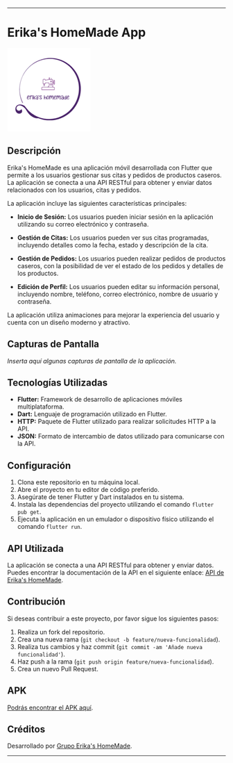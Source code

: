---

# Erika's HomeMade App

![Erika's HomeMade Logo](https://raw.githubusercontent.com/DarkKing516/entregableFlutterErikas/main/assets/images/mi_icono.png)

## Descripción

Erika's HomeMade es una aplicación móvil desarrollada con Flutter que permite a los usuarios gestionar sus citas y pedidos de productos caseros. La aplicación se conecta a una API RESTful para obtener y enviar datos relacionados con los usuarios, citas y pedidos.

La aplicación incluye las siguientes características principales:

- **Inicio de Sesión:** Los usuarios pueden iniciar sesión en la aplicación utilizando su correo electrónico y contraseña.

- **Gestión de Citas:** Los usuarios pueden ver sus citas programadas, incluyendo detalles como la fecha, estado y descripción de la cita.

- **Gestión de Pedidos:** Los usuarios pueden realizar pedidos de productos caseros, con la posibilidad de ver el estado de los pedidos y detalles de los productos.

- **Edición de Perfil:** Los usuarios pueden editar su información personal, incluyendo nombre, teléfono, correo electrónico, nombre de usuario y contraseña.

La aplicación utiliza animaciones para mejorar la experiencia del usuario y cuenta con un diseño moderno y atractivo.

## Capturas de Pantalla

_Inserta aquí algunas capturas de pantalla de la aplicación._

## Tecnologías Utilizadas

- **Flutter:** Framework de desarrollo de aplicaciones móviles multiplataforma.
- **Dart:** Lenguaje de programación utilizado en Flutter.
- **HTTP:** Paquete de Flutter utilizado para realizar solicitudes HTTP a la API.
- **JSON:** Formato de intercambio de datos utilizado para comunicarse con la API.

## Configuración

1. Clona este repositorio en tu máquina local.
2. Abre el proyecto en tu editor de código preferido.
3. Asegúrate de tener Flutter y Dart instalados en tu sistema.
4. Instala las dependencias del proyecto utilizando el comando `flutter pub get`.
5. Ejecuta la aplicación en un emulador o dispositivo físico utilizando el comando `flutter run`.

## API Utilizada

La aplicación se conecta a una API RESTful para obtener y enviar datos. Puedes encontrar la documentación de la API en el siguiente enlace: [API de Erika's HomeMade](https://api-movil-rh0g.onrender.com/api/users).

## Contribución

Si deseas contribuir a este proyecto, por favor sigue los siguientes pasos:

1. Realiza un fork del repositorio.
2. Crea una nueva rama (`git checkout -b feature/nueva-funcionalidad`).
3. Realiza tus cambios y haz commit (`git commit -am 'Añade nueva funcionalidad'`).
4. Haz push a la rama (`git push origin feature/nueva-funcionalidad`).
5. Crea un nuevo Pull Request.

## APK

[Podrás encontrar el APK aquí](https://drive.google.com/drive/folders/1NUaQJ4OOBQv5PSDWO_nKDaMVxbhEVrVn?usp=sharing).

## Créditos

Desarrollado por [Grupo Erika's HomeMade](https://github.com/DarkKing516).

--- 